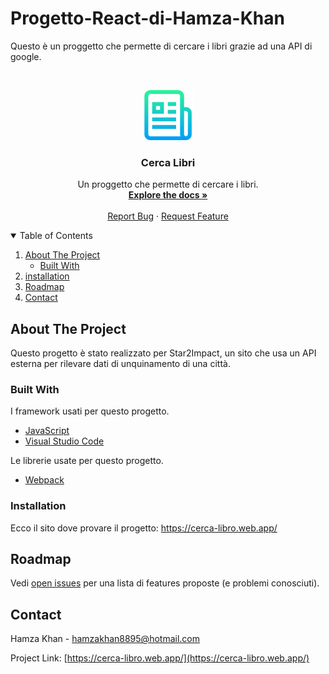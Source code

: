 # Progetto-React-di-Hamza-Khan
Questo è un proggetto che permette di cercare i libri grazie ad una API di google.
<!--
*** Thanks for checking out the Best-README-Template. If you have a suggestion
*** that would make this better, please fork the repo and create a pull request
*** or simply open an issue with the tag "enhancement".
*** Thanks again! Now go create something AMAZING! :D
-->



<!-- PROJECT SHIELDS -->
<!--
*** I'm using markdown "reference style" links for readability.
*** Reference links are enclosed in brackets [ ] instead of parentheses ( ).
*** See the bottom of this document for the declaration of the reference variables
*** for contributors-url, forks-url, etc. This is an optional, concise syntax you may use.
*** https://www.markdownguide.org/basic-syntax/#reference-style-links
-->





<!-- PROJECT LOGO -->
<br />
<p align="center">
  <a href="https://github.com/Lyr01/progetto-react-di-hamza-khan">
    <img src="logo.png" alt="Logo" width="80" height="80">
  </a>

  <h3 align="center">Cerca Libri</h3>

  <p align="center">
    Un proggetto che permette di cercare i libri.
    <br />
    <a href="https://github.com/Lyr01/progetto-react-di-hamza-khan"><strong>Explore the docs »</strong></a>
    <br />
    <br />
    <a href="https://github.com/Lyr01/progetto-react-di-hamza-khan>View Demo</a>
    ·
    <a href="https://github.com/Lyr01/progetto-react-di-hamza-khan/issues">Report Bug</a>
    ·
    <a href="https://github.com/Lyr01/progetto-react-di-hamza-khan/issues">Request Feature</a>
  </p>
</p>



<!-- TABLE OF CONTENTS -->
<details open="open">
  <summary>Table of Contents</summary>
  <ol>
    <li>
      <a href="#about-the-project">About The Project</a>
      <ul>
        <li><a href="#built-with">Built With</a></li>
      </ul>
    </li>
    <li>
      <a href="installation">installation</a>
    </li>
    <li><a href="#roadmap">Roadmap</a></li>
    <li><a href="#contact">Contact</a></li>
  </ol>
</details>



<!-- ABOUT THE PROJECT -->
## About The Project

Questo progetto è stato realizzato per Star2Impact, un sito che usa un API esterna per rilevare dati di unquinamento di una città.

### Built With

I framework usati per questo progetto.

* [JavaScript](https://www.javascript.com/)
* [Visual Studio Code](https://code.visualstudio.com/)

Le librerie usate per questo progetto.

* [Webpack](https://webpack.js.org/)

### Installation
Ecco il sito dove provare il progetto:
https://cerca-libro.web.app/




<!-- ROADMAP -->
## Roadmap

Vedi [open issues](https://github.com/othneildrew/Best-README-Template/issues) per una lista di features proposte (e problemi conosciuti).










<!-- CONTACT -->
## Contact

Hamza Khan - hamzakhan8895@hotmail.com

Project Link: [https://cerca-libro.web.app/](https://cerca-libro.web.app/)






